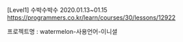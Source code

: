 [Level1] 수박수박수 2020.01.13~01.15 https://programmers.co.kr/learn/courses/30/lessons/12922 

프로젝트명 : watermelon-사용언어-이니셜
